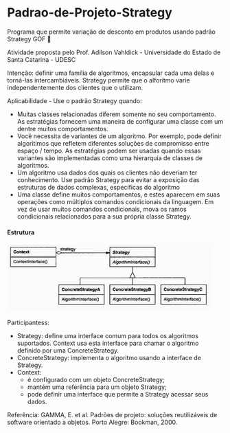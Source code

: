 # Padrao-de-Projeto-Strategy
Programa que permite variação de desconto em produtos usando padrão Strategy GOF :iphone:

Atividade proposta pelo Prof. Adilson Vahldick - Universidade do Estado de Santa Catarina - UDESC

Intenção: definir uma família de algoritmos, encapsular cada uma delas e torná-las intercambiáveis. Strategy permite que o alforitmo varie independentemente dos clientes que o utilizam.

Aplicabilidade - Use o padrão Strategy quando:
- Muitas classes relacionadas diferem somente no seu comportamento. As estratégias fornecem uma maneira de configurar uma classe com um dentre muitos comportamentos.
- Você necessita de variantes de um algoritmo. Por exemplo, pode definir algoritimos que refletem diferentes soluções de compromisso entre espaço / tempo. As estratégias podem ser usadas quando essas variantes são implementadas como uma hierarquia de classes de algoritmos.
- Um algoritmo usa dados dos quais os clientes não deveriam ter conhecimento. Use padrão Strategy para evitar a exposição das estruturas de dados complexas, específicas do algoritmo
- Uma classe define muitos comportamentos, e estes aparecem em suas operações como múltiplos comandos condicionais da linguagem. Em vez de usar muitos comandos condicionais, mova os ramos condicionais relacionados para a sua própria classe Strategy.

#### Estrutura

![Estrutura Strategy](https://github.com/camimassaneiro/Padrao-de-Projeto-Strategy/blob/master/Estrutura%20strategy.PNG)

Participantess:
- Strategy: define uma interface comum para todos os algoritmos suportados. Context usa esta interface para chamar o algoritmo definido por uma ConcreteStrategy.
- ConcreteStrategy: implementa o algoritmo usando a interface de Strategy.
- Context:
	- é configurado com um objeto ConcreteStrategy;
	- mantém uma referência para um objeto Strategy;
	- pode definir uma interface que permite a Strategy acessar seus dados.

Referência:
GAMMA, E. et al. Padrões de projeto: soluções reutilizáveis de software orientado a objetos.
Porto Alegre: Bookman, 2000. 
